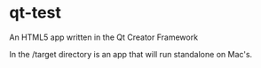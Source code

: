 qt-test
=======

An HTML5 app written in the Qt Creator Framework

In the /target directory is an app that will run standalone on Mac's.

